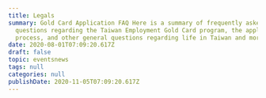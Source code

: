 ```yaml
---
title: Legals
summary: Gold Card Application FAQ Here is a summary of frequently asked
  questions regarding the Taiwan Employment Gold Card program, the application
  process, and other general questions regarding life in Taiwan and more.
date: 2020-08-01T07:09:20.617Z
draft: false
topic: eventsnews
tags: null
categories: null
publishDate: 2020-11-05T07:09:20.617Z
---
```


